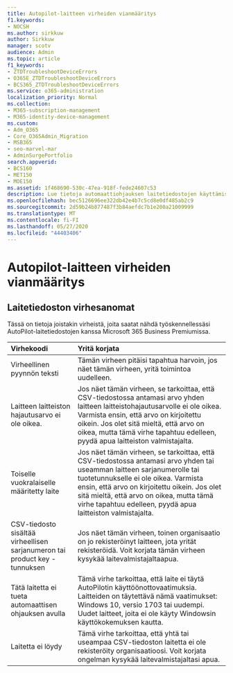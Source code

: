 ```yaml
---
title: Autopilot-laitteen virheiden vianmääritys
f1.keywords:
- NOCSH
ms.author: sirkkuw
author: Sirkkuw
manager: scotv
audience: Admin
ms.topic: article
f1_keywords:
- ZTDTroubleshootDeviceErrors
- O365E_ZTDTroubleshootDeviceErrors
- BCS365_ZTDTroubleshootDeviceErrors
ms.service: o365-administration
localization_priority: Normal
ms.collection:
- M365-subscription-management
- M365-identity-device-management
ms.custom:
- Adm_O365
- Core_O365Admin_Migration
- MSB365
- seo-marvel-mar
- AdminSurgePortfolio
search.appverid:
- BCS160
- MET150
- MOE150
ms.assetid: 1f468690-530c-47ea-918f-fede24607c53
description: Lue tietoja automaattiohjauksen laitetiedostojen käyttämisen yhteydessä microsoft 365 Business Premiumissa mahdollisesti näkyvien virheiden vianmäärityksestä.
ms.openlocfilehash: bec5126696ee322db42e4b7c5cd8e0df485ab2c9
ms.sourcegitcommit: 2d59b24b877487f3b84aefdc7b1e200a21009999
ms.translationtype: MT
ms.contentlocale: fi-FI
ms.lasthandoff: 05/27/2020
ms.locfileid: "44403406"
---
```

# <a name="troubleshoot-autopilot-device-errors"></a>Autopilot-laitteen virheiden vianmääritys

## <a name="device-file-error-messages"></a>Laitetiedoston virhesanomat

Tässä on tietoja joistakin virheistä, joita saatat nähdä työskennellessäsi AutoPilot-laitetiedostojen kanssa Microsoft 365 Business Premiumissa. 
  
|**Virhekoodi**|**Yritä korjata**|
|:-----|:-----|
|Virheellinen pyynnön teksti  <br/> |Tämän virheen pitäisi tapahtua harvoin, jos näet tämän virheen, yritä toimintoa uudelleen.  <br/> |
|Laitteen laitteiston hajautusarvo ei ole oikea.  <br/> |Jos näet tämän virheen, se tarkoittaa, että CSV-tiedostossa antamasi arvo yhden laitteen laitteistohajautusarvolle ei ole oikea. Varmista ensin, että arvo on kirjoitettu oikein. Jos olet sitä mieltä, että arvo on oikea, mutta tämä virhe tapahtuu edelleen, pyydä apua laitteiston valmistajalta.  <br/> |
|Toiselle vuokralaiselle määritetty laite  <br/> |Jos näet tämän virheen, se tarkoittaa, että CSV-tiedostossa antamasi arvo yhden tai useamman laitteen sarjanumerolle tai tuotetunnukselle ei ole oikea. Varmista ensin, että arvo on kirjoitettu oikein. Jos olet sitä mieltä, että arvo on oikea, mutta tämä virhe tapahtuu edelleen, pyydä apua laitteiston valmistajalta.  <br/> |
|CSV-tiedosto sisältää virheellisen sarjanumeron tai product key -tunnuksen  <br/> |Jos näet tämän virheen, toinen organisaatio on jo rekisteröinyt laitteen, jota yrität rekisteröidä. Voit korjata tämän virheen kysykää laitevalmistajaltaapua.  <br/> |
|Tätä laitetta ei tueta automaattisen ohjauksen avulla  <br/> | Tämä virhe tarkoittaa, että laite ei täytä AutoPilotin käyttöönottovaatimuksia. Laitteiden on täytettävä nämä vaatimukset:  <br/>  Windows 10, versio 1703 tai uudempi.  <br/>  Uudet laitteet, joita ei ole käyty Windowsin käyttökokemuksen kautta.  <br/> |
|Laitetta ei löydy  <br/> |Tämä virhe tarkoittaa, että yhtä tai useampaa CSV-tiedoston laitetta ei ole rekisteröity organisaatioosi. Voit korjata ongelman kysykää laitevalmistajaltasi apua.  <br/> |
